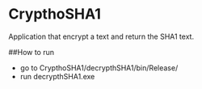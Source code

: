 # CrypthoSHA1

Application that encrypt a text and return the SHA1 text.

##How to run
- go to CrypthoSHA1/decrypthSHA1/bin/Release/
- run decrypthSHA1.exe
